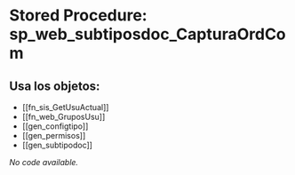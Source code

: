 # Stored Procedure: sp_web_subtiposdoc_CapturaOrdCom

## Usa los objetos:
- [[fn_sis_GetUsuActual]]
- [[fn_web_GruposUsu]]
- [[gen_configtipo]]
- [[gen_permisos]]
- [[gen_subtipodoc]]

*No code available.*
